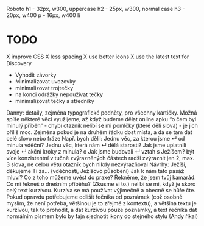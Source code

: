 Roboto
h1 - 32px, w300, uppercase
h2 - 25px, w300, normal case
h3 - 20px, w400
p - 16px, w400
li


# TODO
X improve CSS
X less spacing
X use better icons
X use the latest text for Discovery

- Vyhodit závorky
- Minimalizovat uvozovky
- minimalizovat trojtečky
- na konci odrážky nepoužívat tečky
- minimalizovat tečky a středníky



Danny:
detaily, zejména typografické podněty, pro všechny kartičky. Možná spíše některé věci využijeme, až když budeme dělat online apku
“o čem byl minulý příběh” - chybí otazník
nelíbí se mi pomlčky (které dělí slova) - je jich příliš moc. Zejména pokud je na druhém řádku dost místa, a dá se tam dát celé slovo nebo fráze
Např. bych dělil:
Jednu věc, za kterou jsme ↵ od minula vděční?
Jednu věc, která nám ↵ dělá starosti?
Jak jsme uplatnili svoje ↵ akční kroky z minula?
o Jak jsme budovali ↵ vztah s Ježíšem?
být více konzistentní v tučně zvýrazněných částech
radši zvýraznit jen 2, max. 3 slova, ne celou větu
otazník bych nikdy nezvýrazňoval
Návrhy:
Ježíši, děkujeme Ti za... (vděčnosti, Ježíšovo působení)
Jak k nám tato pasáž mluví? Co z toho můžeme uvést do praxe?
Řekněme, že jsem tvůj kamarád. Co mi řekneš o dnešním příběhu? (Zkusme si to.)
nelíbí se mi, když je skoro celý text kurzívou. Kurzíva se má používat výjimečně a obecně se hůře čte.
Pokud opravdu potřebujeme odlišit řečníka od poznámek (což osobně myslím, že není potřeba, většinou je to zřejmé z kontextu), a většina textu je kurzívou, tak to prohodit, a dát kurzívou pouze poznámky, a text řečníka dát normálním písmem
bylo by fajn sjednotit ikony do stejného stylu (Andy říkal)
